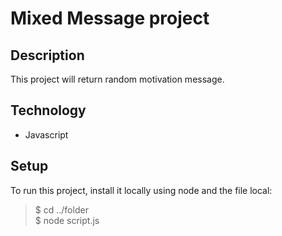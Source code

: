 # Mixed Message project
## Description
This project will return random motivation message.
## Technology
+ Javascript
## Setup
To run this project, install it locally using node and the file local:
> $ cd ../folder \
> $ node script.js
